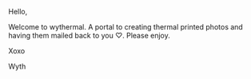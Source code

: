 
Hello,

Welcome to wythermal. A portal to creating thermal printed photos and having them mailed back to you ♡. Please enjoy.

Xoxo

Wyth

